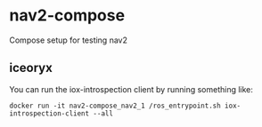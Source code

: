 # nav2-compose
Compose setup for testing nav2

## iceoryx
You can run the iox-introspection client by running something like:
```
docker run -it nav2-compose_nav2_1 /ros_entrypoint.sh iox-introspection-client --all
```